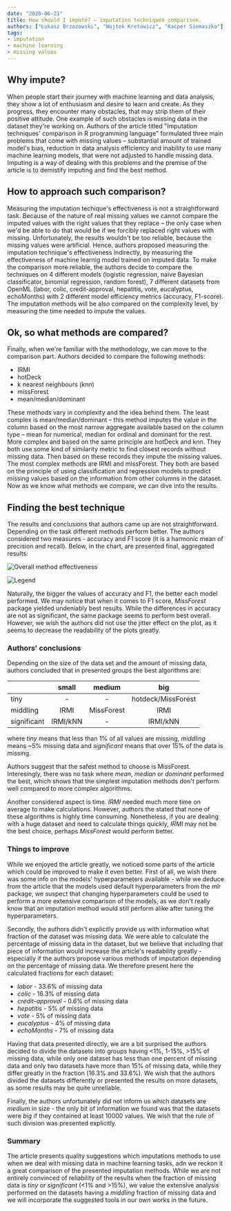 ```yaml
---
date: "2020-06-21"
title: How should I impute? – imputation techniques comparison.
authors: ["Łukasz Brzozowski", "Wojtek Kretowicz", "Kacper Siemaszko"]
tags:
- imputation
- machine learning
- missing values
---
```


## Why impute?

When people start their journey with machine learning and data analysis, they show a lot of enthusiasm and desire to learn and create. As they progress, they encounter many obstacles, that may strip them of their positive attitude. One example of such obstacles is missing data in the dataset they're working on. Authors of the article titled "Imputation techniques' comparison in R programming language" formulated three main problems that come with missing values – substantial amount of trained model's  bias, reduction in data analysis efficiency and inability to use many machine learning models, that were not adjusted to handle missing data. Imputing is a way of dealing with this problems and the premise of the article is to demistify imputing and find the best method.

## How to approach such comparison?

Measuring the imputation techique's effectiveness is not a straightforward task. Because of the nature of real missing values we cannot compare the imputed values with the right values that they replace – the only case when we'd be able to do that would be if we forcibly replaced right values with missing. Unfortunately, the results wouldn't be too reliable, because the missing values were artificial. Hence, authors proposed measuring the imputation technique's effectiveness indirectly, by measuring the effectiveness of machine learnig model trained on imputed data. To make the comparison more reliable, the authors decide to compare the techniques on 4 different models (logistic regression, naive Bayesian classificator, binomial regression, random forest), 7 different datasets from OpenML (labor, colic, credit-approval, hepatitis, vote, eucalyptus, echoMonths) with 2 different model efficiency metrics (accuracy, F1-score). The imputation methods will be also compared on the complexity level, by measuring the time needed to impute the values.

## Ok, so what methods are compared?

Finally, when we're familiar with the methodology, we can move to the comparison part. Authors decided to compare the following methods:
* IRMI
* hotDeck
* k nearest neighbours (knn)
* missForest
* mean/median/dominant

These methods vary in complexity and the idea behind them. The least complex is mean/median/dominant – this method imputes the value in the column based on the most narrow aggregate available based on the column type – mean for numerical, median for ordinal and dominant for the rest. More complex and based on the same principle are hotDeck and knn. They both use some kind of similarity metric to find closest records without missing data. Then based on these records they impute the missing values. The most complex methods are IRMI and missForest. They both are based on the principle of using classification and regression models to predict missing values based on the information from other columns in the dataset. Now as we know what methods we compare, we can dive into the results.

## Finding the best technique

The results and conclusions that authors came up are not straightforward. Depending on the task different methods perform better. The authors considered two measures -  accuracy and F1 score (it is a harmonic mean of precision and recall). Below, in the chart, are presented final, aggregated results:

![Overall method effectiveness](overall.png)

![Legend](Legenda.png)

Naturally, the bigger the values of accuracy and F1, the better each model performed. We may notice that when it comes to F1 score, *MissForest* package yielded undeniably best results. While the differences in accuracy are not as significant, the same package seems to perform best overall. However, we wish the authors did not use the jitter effect on the plot, as it seems to decrease the readability of the plots greatly.

### Authors' conclusions

Depending on the size of the data set and the amount of missing data, authors concluded that in presented groups the best algorithms are:

|             |   small  |   medium   |         big        |
|-------------|:--------:|:----------:|:------------------:|
| tiny        | -        | -          | hotdeck/MissForest |
| middling    | IRMI     | MissForest | IRMI               |
| significant | IRMI/kNN | -          | IRMI/kNN           |

where *tiny* means that less than 1% of all values are missing, *middling* means ~5% missing data and *significant* means that over 15% of the data is missing.

Authors suggest that the safest method to choose is MissForest. Interesingly, there was no task where *mean*, *median* or *dominant* performed the best, which shows that the simplest imputation methods don't perform well compared to more complex algorithms.

Another considered aspect is time. *IRMI* needed much more time on average to make calculations. However, authors the stated that none of these algorithms is highly time consuming. Nonetheless, if you are dealing with a huge dataset and need to calculate things quickly, *IRMI* may not be the best choice, perhaps *MissForest* would perform better.

### Things to improve

While we enjoyed the article greatly, we noticed some parts of the article which could be improved to make it even better. 
First of all, we wish there was some info on the models' hyperparameters available - while we deduce from the article that the models used default hyperparameters from the *mlr* package, we suspect that changing hyperparameters could be used to perform a more extensive comparison of the models, as we don't really know that an imputation method would still perform alike after tuning the hyperparameters.

Secondly, the authors didn't explicitly provide us with information what fraction of the dataset was missing data. We were able to calculate the percentage of missing data in the dataset, but we believe that including that piece of information would increase the article's readability greatly - especially if the authors propose various methods of imputation depending on the percentage of missing data. We therefore present here the calculated fractions for each dataset:

  * *labor* - 33.6% of missing data
  * *colic* - 16.3% of missing data
  * *credit-approval* - 0.6% of missing data
  * *hepatitis* - 5% of missing data
  * *vote* - 5% of missing data
  * *eucalyptus* - 4% of missing data
  * *echoMonths* - 7% of missing data
  
Having that data presented directly, we are a bit surprised the authors decided to divide the datasets into groups having <1%, 1-15%, >15% of missing data, while only one dataset has less than one percent of missing data and only two datasets have more than 15% of missing data, while they differ greatly in the fraction (16.3% and 33.6%). We wish that the authors divided the datasets differently or presented the results on more datasets, as some results may be quite unreliable.

Finally, the authors unfortunately did not inform us which datasets are *medium* in size - the only bit of information we found was that the datasets were *big* if they contained at least 10000 values. We wish that the rule of such division was presented explicitly. 

### Summary

The article presents quality suggestions which imputations methods to use when we deal with missing data in machine learning tasks, adn we reckon it a great comparison of the presented imputation methods. While we are not entirely convinced of reliability of the results when the fraction of missing data is *tiny* or *significant* (<1% and >15%), we value the extensive analysis performed on the datasets having a *middling* fraction of missing data and we will incorporate the suggested tools in our own works in the future.
